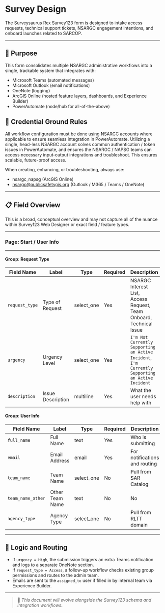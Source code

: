 # Survey Design

The Surveysaurus Rex Survey123 form is designed to intake access requests, technical support tickets, NSARGC engagement intentions, and onboard launches related to SARCOP.

---

## 🧭 Purpose

This form consolidates multiple NSARGC administrative workflows into a single, trackable system that integrates with:
- Microsoft Teams (automated messages)
- Microsoft Outlook (email notifications)
- OneNote (logging)
- ArcGIS Online (hosted feature layers, dashboards, and Experience Builder)
- PowerAutomate (node/hub for all-of-the-above)

## 🚨 Credential Ground Rules

All workflow configuration must be done using NSARGC accounts where applicable to ensure seamless integration in PowerAutomate.  Utilizing a single, head-less NSARGC account solves common authentication / token issues in PowerAutomate, and ensures the NSARGC / NAPSG teams can access necessary input-output integrations and troubleshoot.  This ensures scalable, future-proof access.

When creating, enhancing, or troubleshooting, always use:
- nsargc_napsg (ArcGIS Online)
- nsargc@publicsafetygis.org (Outlook / M365 / Teams / OneNote)

---

## 📋 Field Overview

This is a broad, conceptual overview and may not capture all of the nuance within Survey123 Web Designer or exact field / feature types.

--- 

### Page: Start / User Info

---

#### Group: Request Type

| Field Name       | Label            | Type        | Required                      | Description                 |
|------------------|------------------|-------------|-------------------------------|-----------------------------|
| `request_type`   | Type of Request  | select_one  | Yes                           | NSARGC Interest List, Access Request, Team Onboard, Technical Issue |
| `urgency`        | Urgency Level    | select_one  | Yes                           | `I'm Not Currently Supporting an Active Incident`, `I'm Currently Supporting an Active Incident` |
| `description`    | Issue Description| multiline   | Yes                           | What the user needs help with |

#### Group: User Info

| Field Name       | Label            | Type        | Required                      | Description                   |
|------------------|------------------|-------------|-------------------------------|-------------------------------|
| `full_name`      | Full Name        | text        | Yes                           | Who is submitting             |
| `email`          | Email Address    | email       | Yes                           | For notifications and routing |
| `team_name`      | Team Name        | select_one  | No                            | Pull from SAR Catalog         |
| `team_name_other`| Other Team Name  | text | No   | No                            | If not listed in SAR Catalog  |
| `agency_type`    | Agency Type      | select_one  | No                            | Pull from RLTT domain         |



---

## 🔁 Logic and Routing

- If `urgency = High`, the submission triggers an extra Teams notification and logs to a separate OneNote section.
- If `request_type = Access`, a follow-up workflow checks existing group permissions and routes to the admin team.
- Emails are sent to the `assigned_to` user if filled in by internal team via Experience Builder.

---

> 📌 *This document will evolve alongside the Survey123 schema and integration workflows.*
